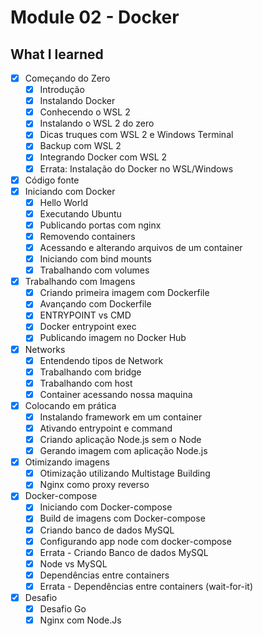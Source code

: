 # Module 02 - Docker

## What I learned

- [x] Começando do Zero
  - [x] Introdução
  - [x] Instalando Docker
  - [x] Conhecendo o WSL 2
  - [x] Instalando o WSL 2 do zero
  - [x] Dicas truques com WSL 2 e Windows Terminal
  - [x] Backup com WSL 2
  - [x] Integrando Docker com WSL 2
  - [x] Errata: Instalação do Docker no WSL/Windows
- [x] Código fonte
- [x] Iniciando com Docker
  - [x] Hello World
  - [x] Executando Ubuntu
  - [x] Publicando portas com nginx
  - [x] Removendo containers
  - [x] Acessando e alterando arquivos de um container
  - [x] Iniciando com bind mounts
  - [x] Trabalhando com volumes
- [x] Trabalhando com Imagens
  - [x] Criando primeira imagem com Dockerfile
  - [x] Avançando com Dockerfile
  - [x] ENTRYPOINT vs CMD
  - [x] Docker entrypoint exec
  - [x] Publicando imagem no Docker Hub
- [x] Networks
  - [x] Entendendo tipos de Network
  - [x] Trabalhando com bridge
  - [x] Trabalhando com host
  - [x] Container acessando nossa maquina
- [x] Colocando em prática
  - [x] Instalando framework em um container
  - [x] Ativando entrypoint e command
  - [x] Criando aplicação Node.js sem o Node
  - [x] Gerando imagem com aplicação Node.js
- [x] Otimizando imagens
  - [x] Otimização utilizando Multistage Building
  - [x] Nginx como proxy reverso
- [x] Docker-compose
  - [x] Iniciando com Docker-compose
  - [x] Build de imagens com Docker-compose
  - [x] Criando banco de dados MySQL
  - [x] Configurando app node com docker-compose
  - [x] Errata - Criando Banco de dados MySQL
  - [x] Node vs MySQL
  - [x] Dependências entre containers
  - [x] Errata - Dependências entre containers (wait-for-it)
- [x] Desafio
  - [x] Desafio Go
  - [x] Nginx com Node.Js